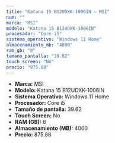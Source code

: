 ```yaml
---
title: "Katana 15 B12UDXK-1006IN — MSI"
num: ""
marca: "MSI"
modelo: "Katana 15 B12UDXK-1006IN"
procesador: "Core i5"
sistema_operativo: "Windows 11 Home"
almacenamiento_mb: "4000"
ram_gb: "8"
tamano_pantalla: "39.62"
touch_screen: "No"
precio: "875.88"
---
```

<ul>
<li><strong>Marca:</strong> MSI</li>
<li><strong>Modelo:</strong> Katana 15 B12UDXK-1006IN</li>
<li><strong>Sistema Operativo:</strong> Windows 11 Home</li>
<li><strong>Procesador:</strong> Core i5 </li>
<li><strong>Tamaño de pantalla:</strong> 39.62</li>
<li><strong>Touch Screen:</strong> No</li>
<li><strong>RAM (GB):</strong> 8</li>
<li><strong>Almacenamiento (MB):</strong> 4000</li>
<li><strong>Precio:</strong> 875.88</li>
</ul>